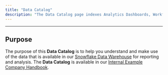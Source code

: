 ```yaml
---
title: "Data Catalog"
description: "The Data Catalog page indexes Analytics Dashboards, Workflows, and Terms."
---
```


---

## Purpose

The purpose of this **Data Catalog** is to help you understand and make use of the data that is available in our [Snowflake Data Warehouse](/handbook/enterprise-data/platform/infrastructure/#system-diagram) for reporting and analysis. The **Data Catalog** is available in our [Internal Example Company Handbook](https://internal.example_company.com/handbook/enterprise-data/data-catalog/).
